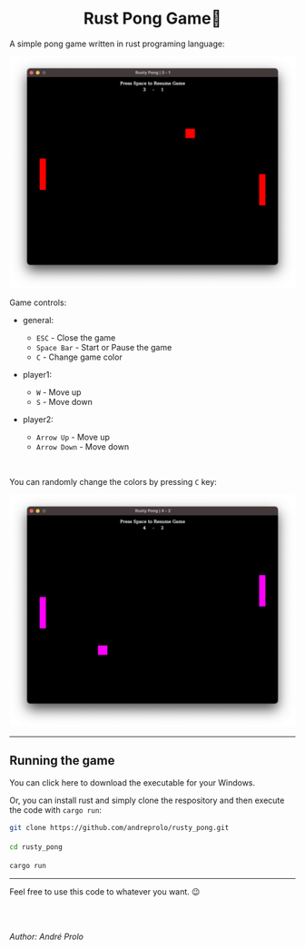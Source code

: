 <h1 align="center">Rust Pong Game🏓</h1>

A simple pong game written in rust programing language:

![game_screenshot_1](screenshot.png)

Game controls:

- general:
    - `ESC` - Close the game
    - `Space Bar` - Start or Pause the game
    - `C` - Change game color

- player1:
    - `W` - Move up
    - `S` - Move down
- player2:
    - `Arrow Up` - Move up
    - `Arrow Down` - Move down

<br>

You can randomly change the colors by pressing `C` key:

![game_screenshot_2](screenshot_2.png)

<hr>

## Running the game
You can <a src="https://github.com/andreprolo/rusty_pong/releases">click here</a> to download the executable for your Windows.

Or, you can <a src="https://www.rust-lang.org/">install rust</a> and simply clone the respository and then execute the code with `cargo run`:

```bash
git clone https://github.com/andreprolo/rusty_pong.git

cd rusty_pong

cargo run
```

<hr>
Feel free to use this code to whatever you want. 😉

<br/><br/>

<i>Author: André Prolo</i>
